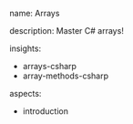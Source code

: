 name: Arrays

description: Master C# arrays!

insights:
  - arrays-csharp
  - array-methods-csharp


aspects:
  - introduction
